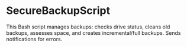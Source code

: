 # SecureBackupScript
This Bash script manages backups: checks drive status, cleans old backups, assesses space, and creates incremental/full backups. Sends notifications for errors.
